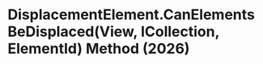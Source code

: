 # DisplacementElement.CanElementsBeDisplaced(View, ICollection<ElementId>, ElementId) Method (2026)

﻿